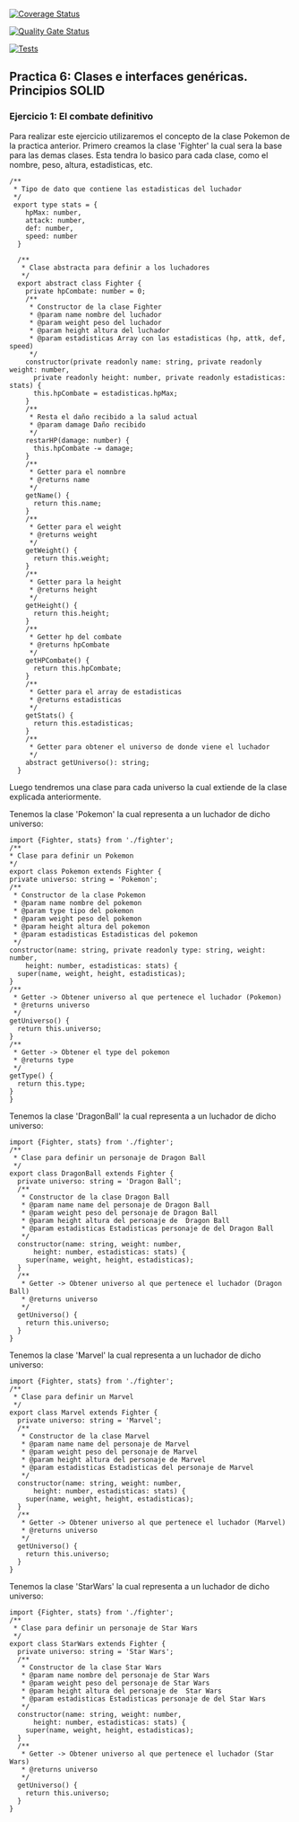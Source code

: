 [![Coverage Status](https://coveralls.io/repos/github/ULL-ESIT-INF-DSI-2122/ull-esit-inf-dsi-21-22-prct06-generics-solid-alu0101124506/badge.svg?branch=master)](https://coveralls.io/github/ULL-ESIT-INF-DSI-2122/ull-esit-inf-dsi-21-22-prct06-generics-solid-alu0101124506?branch=master)

[![Quality Gate Status](https://sonarcloud.io/api/project_badges/measure?project=ULL-ESIT-INF-DSI-2122_ull-esit-inf-dsi-21-22-prct06-generics-solid-alu0101124506&metric=alert_status)](https://sonarcloud.io/summary/new_code?id=ULL-ESIT-INF-DSI-2122_ull-esit-inf-dsi-21-22-prct06-generics-solid-alu0101124506)

[![Tests](https://github.com/ULL-ESIT-INF-DSI-2122/ull-esit-inf-dsi-21-22-prct06-generics-solid-alu0101124506/actions/workflows/tests.yml/badge.svg)](https://github.com/ULL-ESIT-INF-DSI-2122/ull-esit-inf-dsi-21-22-prct06-generics-solid-alu0101124506/actions/workflows/tests.yml)

## Practica 6: Clases e interfaces genéricas. Principios SOLID

### Ejercicio 1: El combate definitivo

Para realizar este ejercicio utilizaremos el concepto de la clase Pokemon de la practica anterior.
Primero creamos la clase 'Fighter' la cual sera la base para las demas clases. Esta tendra lo basico para cada clase, como el nombre, peso, altura, estadisticas, etc.

```
/**
 * Tipo de dato que contiene las estadisticas del luchador
 */
 export type stats = {
    hpMax: number,
    attack: number,
    def: number,
    speed: number
  }
  
  /**
   * Clase abstracta para definir a los luchadores
   */
  export abstract class Fighter {
    private hpCombate: number = 0;
    /**
     * Constructor de la clase Fighter
     * @param name nombre del luchador
     * @param weight peso del luchador
     * @param height altura del luchador
     * @param estadisticas Array con las estadisticas (hp, attk, def, speed)
     */
    constructor(private readonly name: string, private readonly weight: number,
      private readonly height: number, private readonly estadisticas: stats) {
      this.hpCombate = estadisticas.hpMax;
    }
    /**
     * Resta el daño recibido a la salud actual
     * @param damage Daño recibido
     */
    restarHP(damage: number) {
      this.hpCombate -= damage;
    }
    /**
     * Getter para el nomnbre
     * @returns name
     */
    getName() {
      return this.name;
    }
    /**
     * Getter para el weight
     * @returns weight
     */
    getWeight() {
      return this.weight;
    }
    /**
     * Getter para la height
     * @returns height
     */
    getHeight() {
      return this.height;
    }
    /**
     * Getter hp del combate
     * @returns hpCombate
     */
    getHPCombate() {
      return this.hpCombate;
    }
    /**
     * Getter para el array de estadisticas
     * @returns estadisticas
     */
    getStats() {
      return this.estadisticas;
    }
    /**
     * Getter para obtener el universo de donde viene el luchador
     */
    abstract getUniverso(): string;
  }
  ```

  Luego tendremos una clase para cada universo la cual extiende de la clase explicada anteriormente.
  
  Tenemos la clase 'Pokemon' la cual representa a un luchador de dicho universo:

  ```
  import {Fighter, stats} from './fighter';
/**
 * Clase para definir un Pokemon
 */
export class Pokemon extends Fighter {
  private universo: string = 'Pokemon';
  /**
   * Constructor de la clase Pokemon
   * @param name nombre del pokemon
   * @param type tipo del pokemon
   * @param weight peso del pokemon
   * @param height altura del pokemon
   * @param estadisticas Estadisticas del pokemon
   */
  constructor(name: string, private readonly type: string, weight: number,
      height: number, estadisticas: stats) {
    super(name, weight, height, estadisticas);
  }
  /**
   * Getter -> Obtener universo al que pertenece el luchador (Pokemon)
   * @returns universo
   */
  getUniverso() {
    return this.universo;
  }
  /**
   * Getter -> Obtener el type del pokemon
   * @returns type
   */
  getType() {
    return this.type;
  }
}
```


Tenemos la clase 'DragonBall' la cual representa a un luchador de dicho universo:

```
import {Fighter, stats} from './fighter';
/**
 * Clase para definir un personaje de Dragon Ball
 */
export class DragonBall extends Fighter {
  private universo: string = 'Dragon Ball';
  /**
   * Constructor de la clase Dragon Ball
   * @param name name del personaje de Dragon Ball
   * @param weight peso del personaje de Dragon Ball
   * @param height altura del personaje de  Dragon Ball
   * @param estadisticas Estadisticas personaje de del Dragon Ball
   */
  constructor(name: string, weight: number,
      height: number, estadisticas: stats) {
    super(name, weight, height, estadisticas);
  }
  /**
   * Getter -> Obtener universo al que pertenece el luchador (Dragon Ball)
   * @returns universo
   */
  getUniverso() {
    return this.universo;
  }
}
```


Tenemos la clase 'Marvel' la cual representa a un luchador de dicho universo:

```
import {Fighter, stats} from './fighter';
/**
 * Clase para definir un Marvel
 */
export class Marvel extends Fighter {
  private universo: string = 'Marvel';
  /**
   * Constructor de la clase Marvel
   * @param name name del personaje de Marvel
   * @param weight peso del personaje de Marvel
   * @param height altura del personaje de Marvel
   * @param estadisticas Estadisticas del personaje de Marvel
   */
  constructor(name: string, weight: number,
      height: number, estadisticas: stats) {
    super(name, weight, height, estadisticas);
  }
  /**
   * Getter -> Obtener universo al que pertenece el luchador (Marvel)
   * @returns universo
   */
  getUniverso() {
    return this.universo;
  }
}
```


Tenemos la clase 'StarWars' la cual representa a un luchador de dicho universo:

```
import {Fighter, stats} from './fighter';
/**
 * Clase para definir un personaje de Star Wars
 */
export class StarWars extends Fighter {
  private universo: string = 'Star Wars';
  /**
   * Constructor de la clase Star Wars
   * @param name nombre del personaje de Star Wars
   * @param weight peso del personaje de Star Wars
   * @param height altura del personaje de  Star Wars
   * @param estadisticas Estadisticas personaje de del Star Wars
   */
  constructor(name: string, weight: number,
      height: number, estadisticas: stats) {
    super(name, weight, height, estadisticas);
  }
  /**
   * Getter -> Obtener universo al que pertenece el luchador (Star Wars)
   * @returns universo
   */
  getUniverso() {
    return this.universo;
  }
}
```